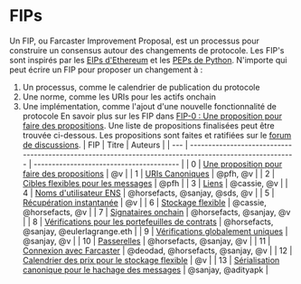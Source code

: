# FIPs

Un FIP, ou Farcaster Improvement Proposal, est un processus pour construire un consensus autour des changements de protocole. Les FIP's sont
inspirés par les [EIPs d'Ethereum](https://eips.ethereum.org/EIPS/eip-1)
et les [PEPs de Python](https://peps.python.org/pep-0001/). N'importe qui peut écrire un FIP pour proposer un changement à :

1. Un processus, comme le calendrier de publication du protocole
2. Une norme, comme les URIs pour les actifs onchain
3. Une implémentation, comme l'ajout d'une nouvelle fonctionnalité de protocole
   En savoir plus sur les FIP
   dans [FIP-0 : Une proposition pour faire des propositions](https://github.com/farcasterxyz/protocol/discussions/82). Une liste de
   propositions finalisées peut être trouvée ci-dessous. Les propositions sont faites et ratifiées sur
   le [forum de discussions](https://github.com/farcasterxyz/protocol/discussions/categories/fip-stage-4-finalized).
   | FIP | Titre | Auteurs |
   | --- | ------------------------------------------------------------------------------------------------------- | ---------------------------------------- |
   | 0 | [Une proposition pour faire des propositions](https://github.com/farcasterxyz/protocol/discussions/82) | @v |
   | 1 | [URIs Canoniques](https://github.com/farcasterxyz/protocol/discussions/72) | @pfh, @v |
   | 2 | [Cibles flexibles pour les messages](https://github.com/farcasterxyz/protocol/discussions/71) | @pfh |
   | 3 | [Liens](https://github.com/farcasterxyz/protocol/discussions/85) | @cassie, @v |
   | 4 | [Noms d'utilisateur ENS](https://github.com/farcasterxyz/protocol/discussions/90) | @horsefacts, @sanjay, @sds, @v |
   | 5 | [Récupération instantanée](https://github.com/farcasterxyz/protocol/discussions/100) | @v |
   | 6 | [Stockage flexible](https://github.com/farcasterxyz/protocol/discussions/98) | @cassie, @horsefacts, @v |
   | 7 | [Signataires onchain](https://github.com/farcasterxyz/protocol/discussions/103) | @horsefacts, @sanjay, @v |
   | 8 | [Vérifications pour les portefeuilles de contrats](https://github.com/farcasterxyz/protocol/discussions/109) | @horsefacts, @sanjay, @eulerlagrange.eth |
   | 9 | [Vérifications globalement uniques](https://github.com/farcasterxyz/protocol/discussions/114) | @sanjay, @v |
   | 10 | [Passerelles](https://github.com/farcasterxyz/protocol/discussions/133) | @horsefacts, @sanjay, @v |
   | 11 | [Connexion avec Farcaster](https://github.com/farcasterxyz/protocol/discussions/110) | @deodad, @horsefacts, @sanjay, @v |
   | 12 | [Calendrier des prix pour le stockage flexible](https://github.com/farcasterxyz/protocol/discussions/126) | @v |
   | 13 | [Sérialisation canonique pour le hachage des messages](https://github.com/farcasterxyz/protocol/discussions/87) | @sanjay, @adityapk |
